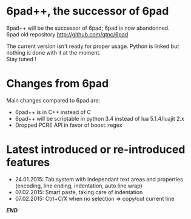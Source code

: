 # 6pad++, the successor of 6pad

6pad++ will be the successor of 6pad; 6pad is now abandonned.  
6pad old repository http://github.com/qtnc/6pad

The current version isn't ready for proper usage. Python is linked but nothing is done with it at the moment.  
Stay tuned !

# Changes from 6pad

Main changes compared to 6pad are:

* 6pad++ is in C++ instead of C
* 6pad++ will be scriptable in python 3.4 instead of lua 5.1.4/luajit 2.x
* Dropped PCRE API in favor of boost::regex

# Latest introduced or re-introduced features

* 24.01.2015: Tab system with independant text areas and properties (encoding, line ending, indentation, auto line wrap)
* 07.02.2015: Smart paste, taking care of indentation
* 07.02.2015: Ctrl+C/X when no selection => copy/cut current line

***END***